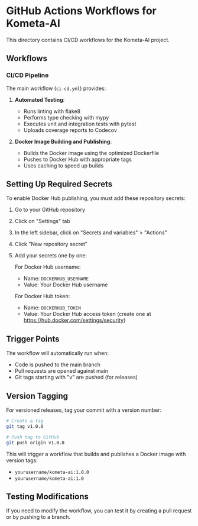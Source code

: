 # GitHub Actions Workflows for Kometa-AI

This directory contains CI/CD workflows for the Kometa-AI project.

## Workflows

### CI/CD Pipeline

The main workflow (`ci-cd.yml`) provides:

1. **Automated Testing**:
   - Runs linting with flake8
   - Performs type checking with mypy
   - Executes unit and integration tests with pytest
   - Uploads coverage reports to Codecov

2. **Docker Image Building and Publishing**:
   - Builds the Docker image using the optimized Dockerfile
   - Pushes to Docker Hub with appropriate tags
   - Uses caching to speed up builds

## Setting Up Required Secrets

To enable Docker Hub publishing, you must add these repository secrets:

1. Go to your GitHub repository
2. Click on "Settings" tab
3. In the left sidebar, click on "Secrets and variables" > "Actions"
4. Click "New repository secret"
5. Add your secrets one by one:

   For Docker Hub username:
   - Name: `DOCKERHUB_USERNAME`
   - Value: Your Docker Hub username

   For Docker Hub token:
   - Name: `DOCKERHUB_TOKEN` 
   - Value: Your Docker Hub access token (create one at https://hub.docker.com/settings/security)

## Trigger Points

The workflow will automatically run when:
- Code is pushed to the main branch
- Pull requests are opened against main
- Git tags starting with "v" are pushed (for releases)

## Version Tagging

For versioned releases, tag your commit with a version number:

```bash
# Create a tag
git tag v1.0.0

# Push tag to GitHub
git push origin v1.0.0
```

This will trigger a workflow that builds and publishes a Docker image with version tags:
- `yourusername/kometa-ai:1.0.0`
- `yourusername/kometa-ai:1.0`

## Testing Modifications

If you need to modify the workflow, you can test it by creating a pull request or by pushing to a branch.